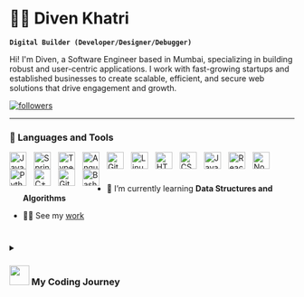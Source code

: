 # 🕵️‍♂️ Diven Khatri

**`Digital Builder (Developer/Designer/Debugger)`**

Hi! I'm Diven, a Software Engineer based in Mumbai, specializing in building robust and user-centric applications. I work with fast-growing startups and established businesses to create scalable, efficient, and secure web solutions that drive engagement and growth.

  <p align="left">
 <a href="https://github.com/dewo952?tab=followers">
         <img alt="followers" title="Follow me on Github" src="https://custom-icon-badges.demolab.com/github/followers/dewo952?color=236ad3&labelColor=1155ba&style=for-the-badge&logo=person-add&label=Follow&logoColor=white"/></a>
  </p>

---

### 🧰 Languages and Tools

<img align="left" alt="Java" width="30px" style="padding-right:10px;" src="https://cdn.jsdelivr.net/gh/devicons/devicon/icons/java/java-original.svg"/>
<img align="left" alt="Spring" width="30px" style="padding-right:10px;" src="https://cdn.jsdelivr.net/gh/devicons/devicon/icons/spring/spring-original.svg" />
<img align="left" alt="TypeScript" width="30px" style="padding-right:10px;" src="https://cdn.jsdelivr.net/gh/devicons/devicon/icons/typescript/typescript-plain.svg" />
<img align="left" alt="Angular" width="30px" style="padding-right:10px;" src="https://cdn.jsdelivr.net/gh/devicons/devicon/icons/angularjs/angularjs-plain.svg" />
<img align="left" alt="Git" width="30px" style="padding-right:10px;" src="https://cdn.jsdelivr.net/gh/devicons/devicon/icons/git/git-original.svg" />
<img align="left" alt="Linux" width="30px" style="padding-right:10px;" src="https://cdn.jsdelivr.net/gh/devicons/devicon/icons/linux/linux-original.svg" />
<img align="left" alt="HTML" width="30px" style="padding-right:10px;" src="https://cdn.jsdelivr.net/gh/devicons/devicon/icons/html5/html5-plain.svg" />
<img align="left" alt="CSS" width="30px" style="padding-right:10px;" src="https://cdn.jsdelivr.net/gh/devicons/devicon/icons/css3/css3-plain.svg" />
<img align="left" alt="JavaScript" width="30px" style="padding-right:10px;" src="https://cdn.jsdelivr.net/gh/devicons/devicon/icons/javascript/javascript-plain.svg" />
<img align="left" alt="React" width="30px" style="padding-right:10px;" src="https://cdn.jsdelivr.net/gh/devicons/devicon/icons/react/react-original.svg" />
<img align="left" alt="NodeJS" width="30px" style="padding-right:10px;" src="https://cdn.jsdelivr.net/gh/devicons/devicon/icons/nodejs/nodejs-original.svg" />
<img align="left" alt="Python" width="30px" style="padding-right:10px;" src="https://cdn.jsdelivr.net/gh/devicons/devicon/icons/python/python-plain.svg" />
<img align="left" alt="C++" width="30px" style="padding-right:10px;" src="https://cdn.jsdelivr.net/gh/devicons/devicon/icons/cplusplus/cplusplus-line.svg" />
<img align="left" alt="GitHub" width="30px" style="padding-right:10px;" src="https://cdn.jsdelivr.net/gh/devicons/devicon/icons/github/github-original.svg" />
<img align="left" alt="Bash" width="30px" style="padding-right:10px;" src="https://cdn.jsdelivr.net/gh/devicons/devicon/icons/bash/bash-original.svg" />
<br />

#

- 🌱 I’m currently learning **Data Structures and Algorithms**

- 👨‍💻 See my [work](https://divenkhatri.in/)

#

 <details>
 <summary><h3> <img src="https://github.com/TheDudeThatCode/TheDudeThatCode/blob/master/Assets/Developer.gif" width="35" /> My Coding Journey</h3></summary>
# My Journey in Tech

I began my coding journey as a curious and passionate 15-year-old, eager to explore the world of programming. Initially fascinated by data analysis and Artificial Intelligence algorithms, I pursued my dream of building AI systems. By the age of 18, after completing a Google course, I started working as a **Data Analyst**, which laid a strong foundation for my technical skills.

Soon after, I transitioned into the role of a **Data Scientist**, further honing my expertise in analyzing and interpreting data. However, due to the low job market at the time, I shifted my focus to **Web Development**—a decision that transformed my career trajectory. With relentless dedication and consistent learning, I mastered key web development technologies. At the age of 20, I landed my first job as a **full-stack developer**, a testament to my adaptability and determination.

Since then, my professional journey has been marked by significant growth and accomplishments:

## Experience

### Senior Web Developer  
**(Jan 2025 – Present)**  
Delivering innovative, high-performing web solutions.

### Senior Software Engineer & Team Lead  
**(March 2023 – Dec 2024)**  
- Designed comprehensive dashboards, built scalable microservices, integrated machine learning and NLP models.  
- Led a team of five developers to deliver 70+ modular microservices and multiple mobile and web applications.

### Full-Stack Engineer  
**(Freelance, Aug 2022 – Feb 2023)**  
- Crafted visually appealing and feature-rich web and mobile applications for diverse clients.  
- Utilized technologies like React.js, Angular, Ionic, and React Native.

### React Developer  
**(Jan 2022 – Aug 2022)**  
- Created custom e-commerce solutions, including React Native apps and a WhatsApp chatbot.  
- Maintained high-quality WordPress-based platforms.

---

With over 3 years of experience, I’ve mastered advanced frameworks and tools, from **React.js** and **Next.js** to **Django** and **GCP BigQuery**. My expertise spans full-stack development, mobile app excellence, scalable microservices, and cutting-edge analytics integration.

My journey is fueled by a passion for technology and a commitment to excellence. I am excited to continue driving impactful projects and exploring new frontiers in Web and Software Development.

<details>
  <summary><h3><img src = "https://i.pinimg.com/originals/65/c4/f4/65c4f452571be1261e9c623f7da488ac.gif" width = "45"/> GitHub Stats</h3></summary>

  <img align="left" alt="Diven Khatri's Github stats" src="https://github-readme-stats.vercel.app/api?username=divenkhtri-thinkbar&show_icons=true&hide_border=false&title_color=ff652f&icon_color=FFE400&bg_color=09131B&text_color=ffffff&border_color=0c1a25" />
</details>



